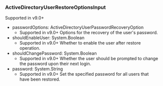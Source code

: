 ### ActiveDirectoryUserRestoreOptionsInput
Supported in v9.0+

- passwordOptions: ActiveDirectoryUserPasswordRecoveryOption
  - Supported in v9.0+
Options for the recovery of the user's password.
- shouldEnableUser: System.Boolean
  - Supported in v9.0+
Whether to enable the user after restore operation.
- shouldChangePassword: System.Boolean
  - Supported in v9.0+
Whether the user should be prompted to change the password upon their next login.
- password: System.String
  - Supported in v9.0+
Set the specified password for all users that have been restored.
